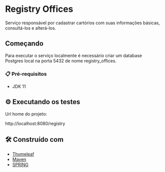# Registry Offices

Serviço responsável por cadastrar cartórios com suas informações básicas, consultá-los e alterá-los.

## Começando

Para executar o serviço localmente é necessário criar um database Postgres local na porta 5432 de nome registry_offices.

### 📋 Pré-requisitos

- JDK 11

## ⚙️ Executando os testes

Url home do projeto:

http://localhost:8080/registry


## 🛠️ Construído com

* [Thymeleaf](https://www.thymeleaf.org/documentation.html)
* [Maven](https://maven.apache.org/)
* [SPRING](https://spring.io/) 

